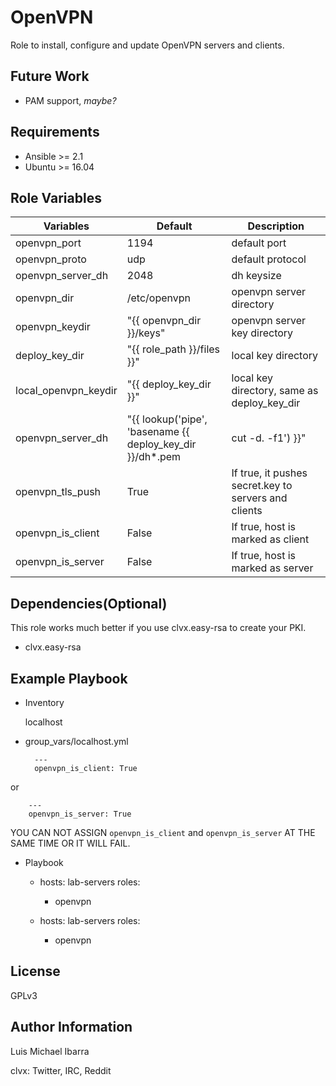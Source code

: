OpenVPN
=========

Role to install, configure and update OpenVPN servers and clients.

Future Work
-----------

- PAM support, *maybe?* 

Requirements
------------

- Ansible >= 2.1
- Ubuntu >= 16.04

Role Variables
--------------

| Variables | Default | Description |
| ----------- | ------- | ---------- |
| openvpn_port | 1194 | default port  |
| openvpn_proto | udp | default protocol |
| openvpn_server_dh | 2048 | dh keysize |
| openvpn_dir | /etc/openvpn | openvpn server directory |
| openvpn_keydir | "{{ openvpn_dir }}/keys" | openvpn server key directory |
| deploy_key_dir | "{{ role_path }}/files }}" | local key directory |
| local_openvpn_keydir | "{{ deploy_key_dir }}"  | local key directory, same as deploy_key_dir |
| openvpn_server_dh | "{{ lookup('pipe', 'basename {{ deploy_key_dir }}/dh*.pem | cut -d. -f1') }}"  | gets the dh key size dynamically |
| openvpn_tls_push | True | If true, it pushes secret.key to servers and clients |
| openvpn_is_client | False | If true, host is marked as client |
| openvpn_is_server | False | If true, host is marked as server |

Dependencies(Optional)
----------------------

This role works much better if you use clvx.easy-rsa to create your PKI.
- clvx.easy-rsa

Example Playbook
----------------

- Inventory 

    localhost

- group_vars/localhost.yml

        ---
        openvpn_is_client: True


or

        ---
        openvpn_is_server: True

YOU CAN NOT ASSIGN `openvpn_is_client` and `openvpn_is_server` AT THE SAME TIME
 OR IT WILL FAIL.

- Playbook 

    - hosts: lab-servers
      roles:
        - openvpn

    - hosts: lab-servers
      roles:
        - openvpn

License
-------

GPLv3

Author Information
------------------

Luis Michael Ibarra

clvx: Twitter, IRC, Reddit 
